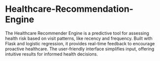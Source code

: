 # Healthcare-Recommendation-Engine
The Healthcare Recommender Engine is a predictive tool for assessing health risk based on visit patterns, like recency and frequency. Built with Flask and logistic regression, it provides real-time feedback to encourage proactive healthcare. The user-friendly interface simplifies input, offering intuitive results for informed health decisions.
